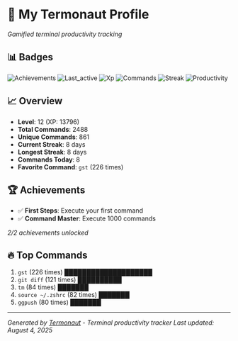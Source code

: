 # 🚀 My Termonaut Profile

*Gamified terminal productivity tracking*

## 📊 Badges

![Achievements](https://img.shields.io/badge/Achievements-5%2F10-blue?style=flat-square&logo=terminal&logoColor=white) ![Last_active](https://img.shields.io/badge/Last+Active-14h+ago-yellow?style=flat-square&logo=terminal&logoColor=white) ![Xp](https://img.shields.io/badge/XP-Level+12+%2813796%2F16900%29-blue?style=flat-square&logo=terminal&logoColor=white) ![Commands](https://img.shields.io/badge/Commands-2488-blue?style=flat-square&logo=terminal&logoColor=white) ![Streak](https://img.shields.io/badge/Streak-8+days-blue?style=flat-square&logo=terminal&logoColor=white) ![Productivity](https://img.shields.io/badge/Productivity-80.0%25-green?style=flat-square&logo=terminal&logoColor=white) 

## 📈 Overview

- **Level**: 12 (XP: 13796)
- **Total Commands**: 2488
- **Unique Commands**: 861
- **Current Streak**: 8 days
- **Longest Streak**: 8 days
- **Commands Today**: 8
- **Favorite Command**: `gst` (226 times)

## 🏆 Achievements

- ✅ **First Steps**: Execute your first command
- ✅ **Command Master**: Execute 1000 commands

*2/2 achievements unlocked*

## 🔥 Top Commands

1. `gst` (226 times) ████████████████████
2. `git diff` (121 times) ██████████
3. `tm` (84 times) ███████
4. `source ~/.zshrc` (82 times) ███████
5. `ggpush` (80 times) ███████

---

*Generated by [Termonaut](https://github.com/oiahoon/termonaut) - Terminal productivity tracker*
*Last updated: August 4, 2025*
